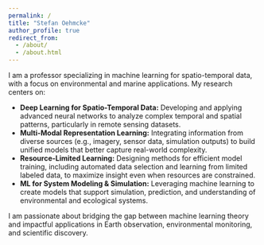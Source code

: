 ```yaml
---
permalink: /
title: "Stefan Oehmcke"
author_profile: true
redirect_from: 
  - /about/
  - /about.html
---
```

I am a professor specializing in machine learning for spatio-temporal data, with a focus on environmental and marine applications. My research centers on:

- **Deep Learning for Spatio-Temporal Data:** Developing and applying advanced neural networks to analyze complex temporal and spatial patterns, particularly in remote sensing datasets.
- **Multi-Modal Representation Learning:** Integrating information from diverse sources (e.g., imagery, sensor data, simulation outputs) to build unified models that better capture real-world complexity.
- **Resource-Limited Learning:** Designing methods for efficient model training, including automated data selection and learning from limited labeled data, to maximize insight even when resources are constrained.
- **ML for System Modeling & Simulation:** Leveraging machine learning to create models that support simulation, prediction, and understanding of environmental and ecological systems.

I am passionate about bridging the gap between machine learning theory and impactful applications in Earth observation, environmental monitoring, and scientific discovery.
